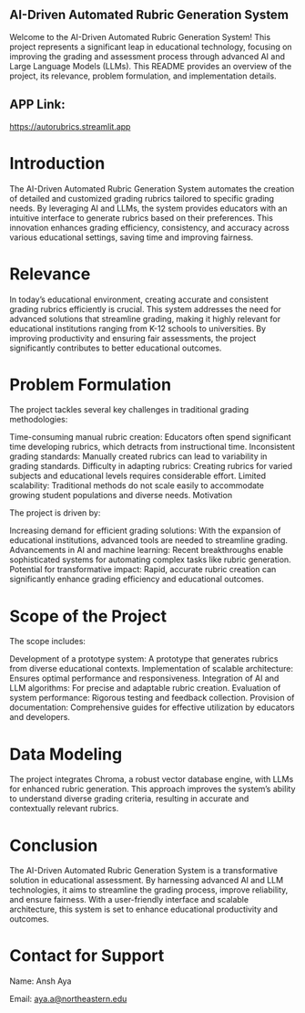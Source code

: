 ## AI-Driven Automated Rubric Generation System

Welcome to the AI-Driven Automated Rubric Generation System! This project represents a significant leap in educational technology, focusing on improving the grading and assessment process through advanced AI and Large Language Models (LLMs). This README provides an overview of the project, its relevance, problem formulation, and implementation details.

## APP Link: 
https://autorubrics.streamlit.app 

# Introduction
The AI-Driven Automated Rubric Generation System automates the creation of detailed and customized grading rubrics tailored to specific grading needs. By leveraging AI and LLMs, the system provides educators with an intuitive interface to generate rubrics based on their preferences. This innovation enhances grading efficiency, consistency, and accuracy across various educational settings, saving time and improving fairness.

# Relevance
In today’s educational environment, creating accurate and consistent grading rubrics efficiently is crucial. This system addresses the need for advanced solutions that streamline grading, making it highly relevant for educational institutions ranging from K-12 schools to universities. By improving productivity and ensuring fair assessments, the project significantly contributes to better educational outcomes.

# Problem Formulation
The project tackles several key challenges in traditional grading methodologies:

Time-consuming manual rubric creation: Educators often spend significant time developing rubrics, which detracts from instructional time.
Inconsistent grading standards: Manually created rubrics can lead to variability in grading standards.
Difficulty in adapting rubrics: Creating rubrics for varied subjects and educational levels requires considerable effort.
Limited scalability: Traditional methods do not scale easily to accommodate growing student populations and diverse needs.
Motivation

The project is driven by:

Increasing demand for efficient grading solutions: With the expansion of educational institutions, advanced tools are needed to streamline grading.
Advancements in AI and machine learning: Recent breakthroughs enable sophisticated systems for automating complex tasks like rubric generation.
Potential for transformative impact: Rapid, accurate rubric creation can significantly enhance grading efficiency and educational outcomes.

# Scope of the Project
The scope includes:

Development of a prototype system: A prototype that generates rubrics from diverse educational contexts.
Implementation of scalable architecture: Ensures optimal performance and responsiveness.
Integration of AI and LLM algorithms: For precise and adaptable rubric creation.
Evaluation of system performance: Rigorous testing and feedback collection.
Provision of documentation: Comprehensive guides for effective utilization by educators and developers.

# Data Modeling
The project integrates Chroma, a robust vector database engine, with LLMs for enhanced rubric generation. This approach improves the system’s ability to understand diverse grading criteria, resulting in accurate and contextually relevant rubrics.


# Conclusion
The AI-Driven Automated Rubric Generation System is a transformative solution in educational assessment. By harnessing advanced AI and LLM technologies, it aims to streamline the grading process, improve reliability, and ensure fairness. With a user-friendly interface and scalable architecture, this system is set to enhance educational productivity and outcomes.

# Contact for Support
Name: Ansh Aya


Email: aya.a@northeastern.edu
